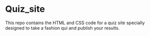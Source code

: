# Quiz_site
This repo contains the HTML and CSS code for a quiz site specially designed to take a fashion qui and publish your results.
